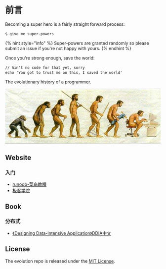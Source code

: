 # 前言

Becoming a super hero is a fairly straight forward process:

```
$ give me super-powers
```

{% hint style="info" %}
 Super-powers are granted randomly so please submit an issue if you're not happy with yours.
{% endhint %}

Once you're strong enough, save the world:

```
// Ain't no code for that yet, sorry
echo 'You got to trust me on this, I saved the world'
```

The evolutionary history of a programmer.

![](https://github.com/TanChao90/evolution/raw/master/res/evolution.jpg)

## Website

### 入门

* [runoob-菜鸟教程](http://www.runoob.com/)
* [极客学院](http://www.jikexueyuan.com/)

## Book

### 分布式

* [《Designing Data-Intensive Application》DDIA中文](https://github.com/Vonng/ddia)

## License

The evolution repo is released under the [MIT License](https://opensource.org/licenses/MIT).

